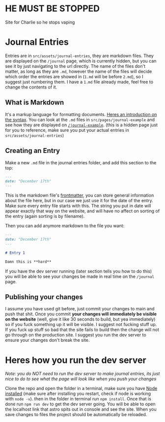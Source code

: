 # HE MUST BE STOPPED

Site for Charlie so he stops vaping

# Journal Entries

Entries are in `src/assets/journal-entries`, they are markdown files. They are displayed on the `/journal` page, which is currently hidden, but you can see it by just navigating to the url directly. The name of the files don't matter, as long as they are `.md`, however the name of the files will decide which order the entries are showed in (`1.md` will be before `2.md`), so I suggest just numbering them. I have a `1.md` file already made, feel free to change the contents of it.

## What is Markdown

It's a markup language for formatting documents. [Heres an introduction on the syntax](https://www.markdownguide.org/basic-syntax/). You can look at the `.md` files in `src/pages/journal-example` and see how they are displayed on [`/journal-example`](https://charlieneedshelp.com/journal-example). (this is a hidden page just for you to reference, make sure you put your actual entries in `src/assets/journal-entries`)

## Creating an Entry

Make a new `.md` file in the journal entries folder, and add this section to the top:
```md
---
date: "December 17th"
---
```
This is the markdown file's [frontmatter](https://markdoc.dev/docs/frontmatter), you can store general information about the file here, but in our case we just use it for the date of the entry. Make sure every entry file starts with this. The string you put in date will appear exactly that way on the website, and will have no affect on sorting of the entry (again sorting is by filename).

Then you can add anymore markdown to the file you want:
```md
---
date: "December 17th"
---

# Entry 1

Damn this is **hard**
```

If you have the dev server running (later section tells you how to do this) you will be able to see your changes be made in real time on the `/journal` page. 

## Publishing your changes

I assume you have used git before, just commit your changes to main and push that shit. Once you commit **your changes will immediately be visible on the website** (well, give it like 30 seconds to build, but yea immediately) so if you fuck something up it will be visible. I suggest not fucking stuff up. If you fuck up stuff so bad that the site fails to build then the change will not go through on the production site. I suggest you run the dev server to ensure your changes don't break the site.

# Heres how you run the dev server

*Note: you do NOT need to run the dev server to make journal entries, its just nice to do to see what the page will look like when you push your changes* 

Clone the repo and open the folder in a terminal, make sure you have [Node installed](https://nodejs.org/en/download/prebuilt-installer) (make sure after installing you restart, check if node is working with `node -v`). then in the folder in terminal run `npm install`. Once that is done run `npm run dev` to get the dev server going. You will be able to open the localhost link that astro spits out in console and see the site. When you save changes to files the project should be automatically be reloaded.
